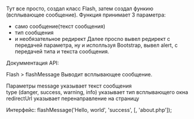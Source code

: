 Тут все просто, создал класс Flash, затем создал функию (всплывающее сообщение). Функция принимает 3 параметра:
- само сообщение(текст сообщения)
- тип сообщения
- и необязательное редирект
Далее просnо вывел редирект с передачей параметра, ну и исполльзуя Bootstrap, вывел alert, с передачей типа и текста сообщения.

Докумментация API:

Flash > flashMessage
Выводит всплывающее сообщение.

Параметры
message         указывает текст сообщения<br>
type            (danger, success, warning, info) указывает тип всплывающего окна<br>
redirectUrl     указывает перенаправление на страницу<br>

Интерфейс:
flashMessage('Hello, world', 'success', [, 'about.php']);